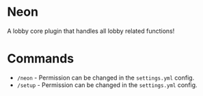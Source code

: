 # Neon
A lobby core plugin that handles all lobby related functions!

# Commands
- `/neon` - Permission can be changed in the `settings.yml` config.
- `/setup` - Permission can be changed in the `settings.yml` config.
